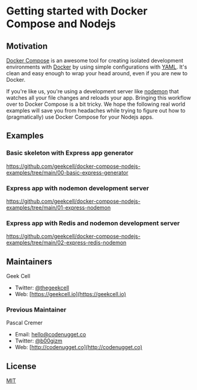 # Getting started with Docker Compose and Nodejs

## Motivation

[Docker Compose](http://docs.docker.com/compose/) is an awesome tool for creating isolated development environments with [Docker](http://docker.com) by using simple configurations with [YAML](http://www.yaml.org/). It's clean and easy enough to wrap your head around, even if you are new to Docker.

If you're like us, you're using a development server like [nodemon](https://github.com/remy/nodemon) that watches all your file changes and reloads your app. Bringing this workflow over to Docker Compose is a bit tricky. We hope the following real world examples will save you from headaches while trying to figure out how to (pragmatically) use Docker Compose for your Nodejs apps.

## Examples

### Basic skeleton with Express app generator
https://github.com/geekcell/docker-compose-nodejs-examples/tree/main/00-basic-express-generator

### Express app with nodemon development server
https://github.com/geekcell/docker-compose-nodejs-examples/tree/main/01-express-nodemon

### Express app with Redis and nodemon development server
https://github.com/geekcell/docker-compose-nodejs-examples/tree/main/02-express-redis-nodemon

## Maintainers

Geek Cell

* Twitter: [@thegeekcell](https://twitter.com/thegeekcell)
* Web: [https://geekcell.io](https://geekcell.io)

### Previous Maintainer

Pascal Cremer

* Email: <hello@codenugget.co>
* Twitter: [@b00gizm](https://twitter.com/b00gizm)
* Web: [http://codenugget.co](http://codenugget.co)

## License

[MIT](https://choosealicense.com/licenses/mit/)
